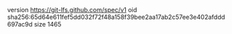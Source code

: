 version https://git-lfs.github.com/spec/v1
oid sha256:65d64e611fef5dd032f72f48a158f39bee2aa17ab2c57ee3e402afddd697ac9d
size 1465

